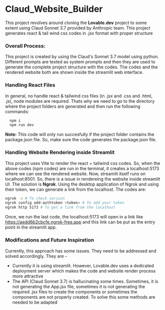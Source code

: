 # Claud_Website_Builder
This project revolves around cloning the **Lovable.dev** project to some extent using Claud Sonnet 3.7 provided by Anthropic team. This project generates react &amp; tail wind css codes in .jsx format with proper structure

### Overall Process:
This project is created by using the Claud's Sonnet 3.7 model using python. Different prompts are tested as system prompts and then they are used to generate the complete project structure with the codes. The codes and the rendered website both are shown inside the streamlit web interface. 

### Handling React Files
In general, no handle react & tailwind css files (in .jsx and .css and .html, .js), node modules are required. Thats why we need to go to the directory where the project folders are generated and then run the following commands:

``` bash 
  npm i
  npm run dev
```

**Note:** This code will only run succesfully if the project folder contains the package.json file. So, make sure the code generates the package.json file. 

### Handling Website Rendering inside Streamlit
This project uses Vite to render the react + tailwind css codes. So, when the above codes (npm codes) are run in the terminal, it creates a localhost:5173 where we can see the rendered website. Now, streamlit itself runs on localhost:8501. So, there is a issue in rendereing the website inside streamlit UI. The solution is **Ngrok**. Using the desktop application of Ngrok and using their token, we can generate a link from the localhost. The codes are:

```bash
ngrok -v # To check version
ngrok config add-authtoken <token> # To add your token
ngrok http 5173 # To get a link from the localhost
```
Once, we run the last code, the localhost:5173 will open in a link like <https://aedd6b2cbcfe.ngrok-free.app> and this link can be put as the entry point in the streamlit app.

### Modifications and Future Inspiration
Currently, this approach has some issues. They need to be addressed and solved accordingly. They are - 
* Currently it is using streamlit. However, Lovable.dev uses a dedicated deployment server which makes the code and website render process more attractive
* The API (Claud Sonnet 3.7) is hallucinating some times. Sometimes, it is not generating the App.jsx file, sometimes it is not generating the required .jsx files to create the components or sometimes the components are not properly created. To solve this some methods are needed to be adapted
